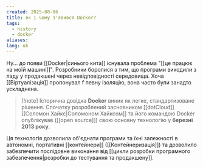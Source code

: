 ```yaml
---
created: 2025-08-06
title: як і чому з'явився Docker?
tags:
  - history
  - docker
aliases: 
lang: uk
---
```


Ну... до появи [[Docker|синього кита]] існувала проблема "[[це працює на моїй машині]]". Розробники боролися з тим, що програми виходили з ладу у продакшені через невідповідності середовища. Хоча [[Віртуалізація]] пропонувал f певну ізоляцію, вона часто були занадто ускладнена. 

> [!note] Історична довідка
> **Docker** виник як легке, стандартизоване рішення. Спочатку розроблений засновником [[dotCloud]] [[Соломон Хайкс|Соломоном Хайксом]] та його командою
> Docker опублікував  ([[open source]]) свою основну технологію у **березні 2013 року**. 
  
Ця технологія дозволила об'єднати програми та їхні залежності в автономні, портативні [[контейнери]] ([[Контейнеризація]])  та дозволило забезпечити послідовне виконання від [[цикли розробки програмного забезпечення|розробки до тестування та продакшену]].
